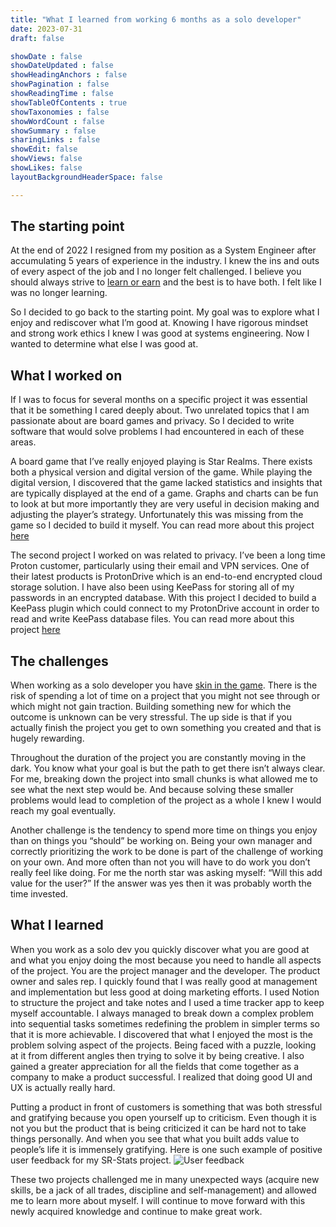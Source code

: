 ```yaml
---
title: "What I learned from working 6 months as a solo developer"
date: 2023-07-31
draft: false

showDate : false
showDateUpdated : false
showHeadingAnchors : false
showPagination : false
showReadingTime : false
showTableOfContents : true
showTaxonomies : false 
showWordCount : false
showSummary : false
sharingLinks : false
showEdit: false
showViews: false
showLikes: false
layoutBackgroundHeaderSpace: false

---
```


## The starting point

At the end of 2022 I resigned from my position as a System Engineer after accumulating 5 years of experience 
in the industry. I knew the ins and outs of every aspect of the job and I no longer felt challenged. 
I believe you should always strive to [learn or earn](https://www.youtube.com/watch?v=eLelgy5zRv4) 
and the best is to have both. I felt like I was no longer learning.

So I decided to go back to the starting point. My goal was to explore what I enjoy and rediscover 
what I’m good at. Knowing I have rigorous mindset and strong work ethics I knew I was good at systems 
engineering. Now I wanted to determine what else I was good at.

## What I worked on

If I was to focus for several months on a specific project it was essential that it be something 
I cared deeply about. Two unrelated topics that I am passionate about are board games and privacy. 
So I decided to write software that would solve problems I had encountered in each of these areas.

A board game that I’ve really enjoyed playing is Star Realms. There exists both a physical version 
and digital version of the game. While playing the digital version, I discovered that the game lacked 
statistics and insights that are typically displayed at the end of a game. Graphs and charts can be 
fun to look at but more importantly they are very useful in decision making and adjusting the player’s 
strategy. Unfortunately this was missing from the game so I decided to build it myself. 
You can read more about this project [here](../../projects/sr-stats)

The second project I worked on  was related to privacy. I’ve been a long time Proton customer, particularly 
using their email and VPN services. One of their latest products is ProtonDrive which is  an end-to-end 
encrypted cloud storage solution. I have also been using KeePass for storing all of my passwords in an 
encrypted database. With this project I decided to build a KeePass plugin which could connect to my ProtonDrive 
account in order to read and write KeePass database files. 
You can read more about this project [here](../../projects/protondrivesync)

## The challenges

When working as a solo developer you have [skin in the game](https://www.youtube.com/watch?v=4n6LrehCPOQ). 
There is the risk of spending a lot of time on a project that you might not see through or which might not 
gain traction. Building something new for which the outcome is unknown can be very stressful. The up side 
is that if you actually finish the project you get to own something you created and that is hugely rewarding.

Throughout the duration of the project you are constantly moving in the dark. You know what your goal is but 
the path to get there isn’t always clear. For me, breaking down the project into small chunks is what allowed
me to see what the next step would be. And because solving these smaller problems would lead to completion of 
the project as a whole I knew I would reach my goal eventually. 

Another challenge is the tendency to spend more time on things you enjoy than on things you “should” be working on.
Being your own manager and correctly prioritizing the work to be done is part of the challenge of working on your own. 
And more often than not you will have to do work you don’t really feel like doing. For me the north star was asking 
myself: “Will this add value for the user?” If the answer was yes then it was probably worth the time invested.

## What I learned

When you work as a solo dev you quickly discover what you are good at and what you enjoy doing the most because 
you need to handle all aspects of the project. You are the project manager and the developer. The product owner 
and sales rep. I quickly found that I was really good at management and implementation but less good at doing 
marketing efforts. I used Notion to structure the project and take notes and I used a time tracker app to keep 
myself accountable. I always managed to break down a complex problem into sequential tasks sometimes redefining 
the problem in simpler terms so that it is more achievable. I discovered that what I enjoyed the most is 
the problem solving aspect of the projects. Being faced with a puzzle, looking at it from different angles then 
trying to solve it by being creative. I also gained a greater appreciation for all the fields that come together as
a company to make a product successful. I realized that doing good UI and UX is actually really hard.

Putting a product in front of customers is something that was both stressful and gratifying because you open 
yourself up to criticism. Even though it is not you but the product that is being criticized it can be hard 
not to take things personally. And when you see that what you built adds value to people’s life it is immensely 
gratifying. Here is one such example of positive user feedback for my SR-Stats project.
![User feedback](/img/SRStatsUserFeedback.PNG)

These two projects challenged me in many unexpected ways (acquire new skills, be a jack of all trades, discipline 
and self-management) and allowed me to learn more about myself. I will continue to move forward with this newly 
acquired knowledge and continue to make great work.